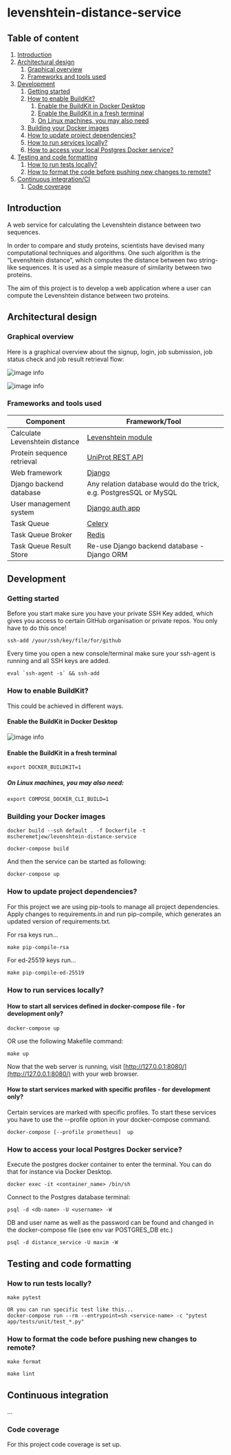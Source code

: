 # levenshtein-distance-service 

## Table of content
1. [Introduction](#introduction)
2. [Architectural design](#architectural-design)
    1. [Graphical overview](#graphical-overview)
    2. [Frameworks and tools used](#frameworks-and-tools-used)      
3. [Development](#development)
    1. [Getting started](#getting-started)
    2. [How to enable BuildKit?](#how-to-enable-buildkit)   
       1. [Enable the BuildKit in Docker Desktop](#enable-the-buildkit-in-docker-desktop)
       2. [Enable the BuildKit in a fresh terminal](#enable-the-buildkit-in-a-fresh-terminal)
       3. [On Linux machines, you may also need](#on-linux-machines-you-may-also-need)
    3. [Building your Docker images](#building-your-docker-images)
    4. [How to update project dependencies?](#how-to-update-project-dependencies)
    5. [How to run services locally?](#how-to-run-services-locally)
    6. [How to access your local Postgres Docker service?](#how-to-access-your-local-postgres-docker-service)
4. [Testing and code formatting](#testing-and-code-formatting)
    1. [How to run tests locally?](#how-to-run-tests-locally)
    2. [How to format the code before pushing new changes to remote?](#how-to-format-the-code-before-pushing-new-changes-to-remote)
5. [Continuous integration/CI](#continuous-integration)
    1. [Code coverage](#code-coverage)


## Introduction

A web service for calculating the Levenshtein distance between two sequences.

In order to compare and study proteins, scientists have devised many computational techniques and
algorithms. One such algorithm is the “Levenshtein distance”, which computes the distance between
two string-like sequences. It is used as a simple measure of similarity between two proteins.

The aim of this project is to develop a web application where a user can compute the Levenshtein distance between
two proteins.

## Architectural design

### Graphical overview

Here is a graphical overview about the signup, login, job submission, job status check and job result retrieval flow:

![image info](docs/screenshot_overall_flow_1.jpg)

![image info](docs/screenshot_overall_flow_2.jpg)


### Frameworks and tools used

| Component      | Framework/Tool |
| ----------- | ----------- |
| Calculate Levenshtein distance      | [Levenshtein module](https://pypi.org/project/Levenshtein/)       |
| Protein sequence retrieval   | [UniProt REST API](https://www.uniprot.org/help/api)        |
| Web framework   | [Django](https://docs.djangoproject.com/en/4.2/intro/install/)        |
| Django backend database   | Any relation database would do the trick, e.g. PostgresSQL or MySQL        |
| User management system   | [Django auth app](https://docs.djangoproject.com/en/4.0/topics/auth/)        |
| Task Queue   | [Celery](https://docs.celeryq.dev/en/stable/getting-started/introduction.html)        |
| Task Queue Broker   | [Redis](https://docs.celeryq.dev/en/stable/getting-started/backends-and-brokers/redis.html#broker-redis)        |
| Task Queue Result Store   | Re-use Django backend database - Django ORM       |

## Development

### Getting started

Before you start make sure you have your private SSH Key added, which gives you access to certain GitHub organisation or private repos. You only have to do this once!

```shell
ssh-add /your/ssh/key/file/for/github
```

Every time you open a new console/terminal make sure your ssh-agent is running and all SSH keys are added.

```shell
eval `ssh-agent -s` && ssh-add
```

### How to enable BuildKit?

This could be achieved in different ways.

#### Enable the BuildKit in Docker Desktop

![image info](docs/screenshot_docker_desktop_enable_buildkit.png)

#### Enable the BuildKit in a fresh terminal

```
export DOCKER_BUILDKIT=1
```

##### On Linux machines, you may also need:
```
export COMPOSE_DOCKER_CLI_BUILD=1
```

### Building your Docker images

```shell
docker build --ssh default . -f Dockerfile -t mscheremetjew/levenshtein-distance-service

docker-compose build
```

And then the service can be started as following:

```shell
docker-compose up
```

### How to update project dependencies?

For this project we are using pip-tools to manage all project dependencies. Apply changes to
requirements.in and run pip-compile, which generates an updated version of requirements.txt.

For rsa keys run...
```console
make pip-compile-rsa
```

For ed-25519 keys run...
```console
make pip-compile-ed-25519
```

### How to run services locally?

#### How to start all services defined in docker-compose file - for development only?

```shell
docker-compose up
```

OR use the following Makefile command:
```shell
make up
```

Now that the web server is running, visit [http://127.0.0.1:8080/](http://127.0.0.1:8080/) with your web browser.

#### How to start services marked with specific profiles - for development only?

Certain services are marked with specific profiles. To start these services
you have to use the --profile option in your docker-compose command.

```shell
docker-compose [--profile prometheus]  up
```

### How to access your local Postgres Docker service?

Execute the postgres docker container to enter the terminal. You can do that for instance via Docker Desktop.

```shell
docker exec -it <container_name> /bin/sh
```

Connect to the Postgres database terminal:
```shell
psql -d <db-name> -U <username> -W
```

DB and user name as well as the password can be found and changed in the docker-compose file (see env var POSTGRES_DB etc.)
```shell
psql -d distance_service -U maxim -W
```

## Testing and code formatting

### How to run tests locally?

```console
make pytest

OR you can run specific test like this...
docker-compose run --rm --entrypoint=sh <service-name> -c "pytest app/tests/unit/test_*.py"
```

### How to format the code before pushing new changes to remote?

```console
make format

make lint
```

## Continuous integration

...

### Code coverage

For this project code coverage is set up.